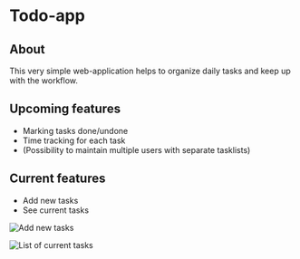 # Todo-app

## About

This very simple web-application helps to organize daily tasks and keep up with the workflow.

## Upcoming features

- Marking tasks done/undone
- Time tracking for each task
- (Possibility to maintain multiple users with separate tasklists)

## Current features

 - Add new tasks
 - See current tasks

![Add new tasks](https://github.com/vuohenmaito/Todo-app/blob/main/ss_task-editor.png?raw=true)

![List of current tasks](https://github.com/vuohenmaito/Todo-app/blob/main/ss_tasklist.png?raw=true)